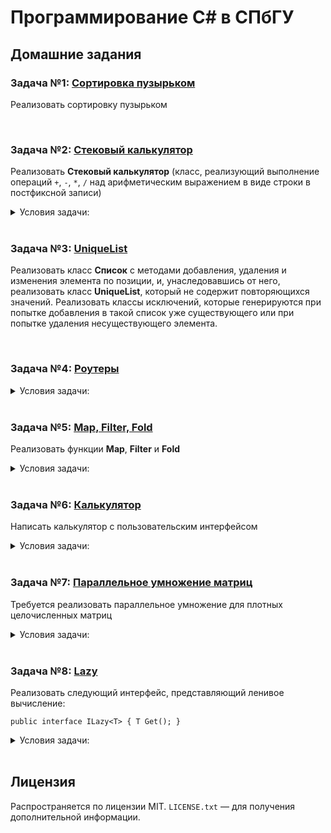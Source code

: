 # Программирование С# в СПбГУ

## Домашние задания

### Задача №1: [Сортировка пузырьком](../main/BubbleSort)

Реализовать сортировку пузырьком
  

<br>

### Задача №2: [Стековый калькулятор](../main/StackCalculator)

Реализовать **Стековый калькулятор** (класс, реализующий выполнение операций `+`, `-`, `*`, `/` над арифметическим выражением в виде строки в постфиксной записи)

<details>
<summary>Условия задачи:</summary>
     
Строка уже дана в обратной польской записи (например, `1 2 3 + *`). Стек реализовать двумя способами (например, массивом или списком) в двух разных классах на основе одного интерфейса.  
Стековый калькулятор должен знать только про интерфейс стека (то есть вообще в коде класса «Стековый калькулятор» не должно быть ни одного упоминания конкретных реализаций стека, даже если очень хочется).  
Числа и арифметические знаки разделены пробелами, числа только целые (но могут быть знаковыми, и уж точно не только из одной цифры, используйте int.Parse или int.TryParse). В результате должно получаться число — результат вычислений. Результат может быть дробным. При попытке деления на 0 должна выдаваться ошибка и программа должна корректно заканчивать работу.
</details>
  


<br>

### Задача №3: [UniqueList](../main/UniqueList)

Реализовать класс **Список** с методами добавления, удаления и изменения элемента по позиции, и, унаследовавшись от него, реализовать класс **UniqueList**, который не содержит повторяющихся значений. Реализовать классы исключений, которые генерируются при попытке добавления в такой список уже существующего или при попытке удаления несуществующего элемента.
  


<br>

### Задача №4: [Роутеры](../main/Routers)

<details>
<summary>Условия задачи:</summary>
    
Есть участок сети, состоящий из роутеров, связанных Ethernet-соединениями. Поскольку разные куски этой сети администрируют разные организации, у сети отсутствует единая архитектура, что часто приводит к избыточным соединениям между роутерами, либо наоборот, изоляции участков сети. Современные сетевые протоколы устроены так, что избыточные соединения почти столь же опасны, как и их отсутствие — если роутер не знает маршрута до целевого узла, он рассылает пакеты по всем портам, кроме того, откуда пакет пришёл, в надежде, что кто-то из роутеров-адресатов сможет его доставить. Поэтому не исключена ситуация, когда пакеты начинают ходить по кругу до тех пор, пока не исчерпается их время жизни (Time To Live, TTL), что приводит к лавине дублирующихся пакетов, нагружает сеть и снижает общую производительность.

Ваша задача — написать консольное приложение, которое по данной топологии сети генерирует конфигурацию для каждого роутера и проверяет, что все роутеры достижимы. Топология задана в файле в виде списка роутеров и того, к каким другим роутерам они подключены каналами какой пропускной способности, например,
```
1: 2 (10), 3 (5)
2: 3 (1)
```
задаёт сеть из трёх роутеров, где первый связан со вторым и третьим, второй с первым и третьим, третий с первым и вторым. Причём канал между первым и вторым имеет в десять раз большую пропускную способность, чем между вторым и третьим. Вы должны вывести в файл аналогичную таблицу, где оставлены только те соединения, которые необходимы для обеспечения связности сети, без циклов, например,
```
1: 2 (10), 3 (5)
```
Причём конфигурация должна быть в каком-то смысле оптимальной: сумма пропускных способностей всех каналов в сети должна быть максимальной.

Если построить такую таблицу невозможно (то есть сеть изначально была не связной), программа должна вывести в поток ошибок (обратите внимание, не в файл и не совсем на консоль) сообщение, что сеть не связна, и завершить работу с ненулевым кодом возврата. Пути до входного и выходного файлов должны приниматься в качестве параметров.
</details>
      


<br>

### Задача №5: [Map, Filter, Fold](../main/FunctionalMethods)

Реализовать функции **Map**, **Filter** и **Fold**

<details>
  <summary>Условия задачи:</summary>
    
Map принимает список и функцию, преобразующую элемент списка. Возвращаться должен список, полученный применением переданной функции к каждому элементу переданного списка. Например, `Map(new List<int>() {1, 2, 3}, x => x * 2)` должен возвращать список `[2; 4; 6]`.  
Filter принимает список и функцию, возвращающую булевое значение по элементу списка. Возвращаться должен список, составленный из тех элементов переданного списка, для которых переданная функция вернула true.
Fold принимает список, начальное значение и функцию, которая берёт текущее накопленное значение и текущий элемент списка, и возвращает следующее накопленное значение. Сама Fold возвращает накопленное значение, получившееся после всего прохода списка. Например, `Fold(new List<int>() {1, 2, 3}, 1, (acc, elem) => acc * elem)` работала бы так: сначала в acc клался бы 1, потом умножался бы на 1, потом результат (1) умножался бы на 2, потом результат (2) умножался бы на 3, потом результат (6) возвращался бы в качестве ответа.
</details>
    


<br>

### Задача №6: [Калькулятор](../main/Calculator)

Написать калькулятор с пользовательским интерфейсом

<details>
  <summary>Условия задачи:</summary>
  
Калькулятор должен вычислять операторы немедленно, то есть если пользователь нажимает «7», «+», «3», «+», на экране должно отобразиться «10». Ввод кнопочный, то есть разбор и прямое редактирование выражения делать не надо (соответственно, скобки, приоритет операций и т.п. калькулятор не должен поддерживать). Рекомендуется вспомнить про конечные автоматы для упрощения формализации вещей в духе «если оператор нажат первый раз, ждём второй операнд, если второй операнд уже есть, печатаем ответ и запоминаем оператор».
</details>
    


<br>

### Задача №7: [Параллельное умножение матриц](../main/MatrixMultiplication)

Требуется реализовать параллельное умножение для плотных целочисленных матриц

<details>
  <summary>Условия задачи:</summary>
  
На входе программа получает файлы с матрицами (не обязательно квадратными), на выходе должен получиться файл, содержащий матрицу — их произведение. Сравнить скорость работы с последовательным вариантом в зависимости от размеров матриц.

Можно использовать только класс Thread для организации параллельной работы.
</details>
    


<br>

### Задача №8: [Lazy](../main/Lazy)

Реализовать следующий интерфейс, представляющий ленивое вычисление:

`public interface ILazy<T> { T Get(); }`

<details>
  <summary>Условия задачи:</summary>
  
Объект Lazy создаётся на основе вычисления (представляемого объектом `Func<T>`, который передаётся в конструктор, далее `supplier`)

* Первый вызов `Get()` вызывает `supplier` и возвращает результат
* Повторные вызовы `Get()` возвращают тот же объект, что и первый вызов
* Вычисление должно запускаться не более одного раза (то есть `supplier` после первого вызова не нужен и может быть удалён сборщиком мусора)

Интерфейс должен быть реализован двум способами:

* Простая версия с гарантией корректной работы в однопоточном режиме (без синхронизации)
* Гарантия корректной работы в многопоточном режиме. При этом она должна по возможности минимизировать число необходимых синхронизаций (если значение уже вычислено, не должно быть блокировок)
`supplier` вправе вернуть null
* Библиотечным Lazy пользоваться, естественно, нельзя
</details>


<br>

## Лицензия

Распространяется по лицензии MIT. `LICENSE.txt` — для получения дополнительной информации.
